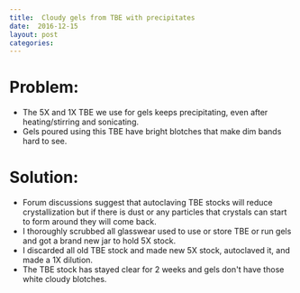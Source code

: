 ```yaml
---
title:  Cloudy gels from TBE with precipitates
date:  2016-12-15
layout: post
categories:
---
```

# Problem:

  * The 5X and 1X TBE we use for gels keeps precipitating, even after heating/stirring and sonicating.
  * Gels poured using this TBE have bright blotches that make dim bands hard to see.

# Solution:

  * Forum discussions suggest that autoclaving TBE stocks will reduce crystallization but if there is dust or any particles that crystals can start to form around they will come back.
  * I thoroughly scrubbed all glasswear used to use or store TBE or run gels and got a brand new jar to hold 5X stock.
  * I discarded all old TBE stock and made new 5X stock, autoclaved it, and made a 1X dilution.
  * The TBE stock has stayed clear for 2 weeks and gels don't have those white cloudy blotches.
